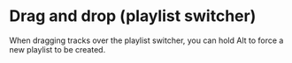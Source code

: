 # Drag and drop (playlist switcher)

When dragging tracks over the playlist switcher, you can hold Alt to force a new
playlist to be created.
